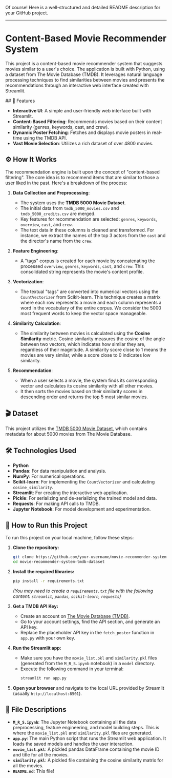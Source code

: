 Of course\! Here is a well-structured and detailed README description for your GitHub project.

-----

# Content-Based Movie Recommender System

This project is a content-based movie recommender system that suggests movies similar to a user's choice. The application is built with Python, using a dataset from The Movie Database (TMDB). It leverages natural language processing techniques to find similarities between movies and presents the recommendations through an interactive web interface created with Streamlit.

  \#\# 🌟 Features

  - **Interactive UI**: A simple and user-friendly web interface built with Streamlit.
  - **Content-Based Filtering**: Recommends movies based on their content similarity (genres, keywords, cast, and crew).
  - **Dynamic Poster Fetching**: Fetches and displays movie posters in real-time using the TMDB API.
  - **Vast Movie Selection**: Utilizes a rich dataset of over 4800 movies.

## ⚙️ How It Works

The recommendation engine is built upon the concept of "content-based filtering". The core idea is to recommend items that are similar to those a user liked in the past. Here's a breakdown of the process:

1.  **Data Collection and Preprocessing**:

      * The system uses the **TMDB 5000 Movie Dataset**.
      * The initial data from `tmdb_5000_movies.csv` and `tmdb_5000_credits.csv` are merged.
      * Key features for recommendation are selected: `genres`, `keywords`, `overview`, `cast`, and `crew`.
      * The text data in these columns is cleaned and transformed. For instance, we extract the names of the top 3 actors from the `cast` and the director's name from the `crew`.

2.  **Feature Engineering**:

      * A "tags" corpus is created for each movie by concatenating the processed `overview`, `genres`, `keywords`, `cast`, and `crew`. This consolidated string represents the movie's content profile.

3.  **Vectorization**:

      * The textual "tags" are converted into numerical vectors using the `CountVectorizer` from Scikit-learn. This technique creates a matrix where each row represents a movie and each column represents a word in the vocabulary of the entire corpus. We consider the 5000 most frequent words to keep the vector space manageable.

4.  **Similarity Calculation**:

      * The similarity between movies is calculated using the **Cosine Similarity** metric. Cosine similarity measures the cosine of the angle between two vectors, which indicates how similar they are, regardless of their magnitude. A similarity score close to 1 means the movies are very similar, while a score close to 0 indicates low similarity.

5.  **Recommendation**:

      * When a user selects a movie, the system finds its corresponding vector and calculates its cosine similarity with all other movies.
      * It then sorts the movies based on their similarity scores in descending order and returns the top 5 most similar movies.

## 🎬 Dataset

This project utilizes the [TMDB 5000 Movie Dataset](https://www.kaggle.com/tmdb/tmdb-movie-metadata), which contains metadata for about 5000 movies from The Movie Database.

## 🛠️ Technologies Used

  - **Python**
  - **Pandas**: For data manipulation and analysis.
  - **NumPy**: For numerical operations.
  - **Scikit-learn**: For implementing the `CountVectorizer` and calculating `cosine_similarity`.
  - **Streamlit**: For creating the interactive web application.
  - **Pickle**: For serializing and de-serializing the trained model and data.
  - **Requests**: For making API calls to TMDB.
  - **Jupyter Notebook**: For model development and experimentation.

## 🚀 How to Run this Project

To run this project on your local machine, follow these steps:

1.  **Clone the repository:**

    ```bash
    git clone https://github.com/your-username/movie-recommender-system-tmdb-dataset.git
    cd movie-recommender-system-tmdb-dataset
    ```

2.  **Install the required libraries:**

    ```bash
    pip install -r requirements.txt
    ```

    *(You may need to create a `requirements.txt` file with the following content: `streamlit`, `pandas`, `scikit-learn`, `requests`)*

3.  **Get a TMDB API Key:**

      * Create an account on [The Movie Database (TMDB)](https://www.themoviedb.org/).
      * Go to your account settings, find the API section, and generate an API key.
      * Replace the placeholder API key in the `fetch_poster` function in `app.py` with your own key.

4.  **Run the Streamlit app:**

      * Make sure you have the `movie_list.pkl` and `similarity.pkl` files (generated from the `M_R_S.ipynb` notebook) in a `model` directory.
      * Execute the following command in your terminal:
        ```bash
        streamlit run app.py
        ```

5.  **Open your browser** and navigate to the local URL provided by Streamlit (usually `http://localhost:8501`).

## 📁 File Descriptions

  - **`M_R_S.ipynb`**: The Jupyter Notebook containing all the data preprocessing, feature engineering, and model building steps. This is where the `movie_list.pkl` and `similarity.pkl` files are generated.
  - **`app.py`**: The main Python script that runs the Streamlit web application. It loads the saved models and handles the user interaction.
  - **`movie_list.pkl`**: A pickled pandas DataFrame containing the movie ID and title for all the movies.
  - **`similarity.pkl`**: A pickled file containing the cosine similarity matrix for all the movies.
  - **`README.md`**: This file\!
